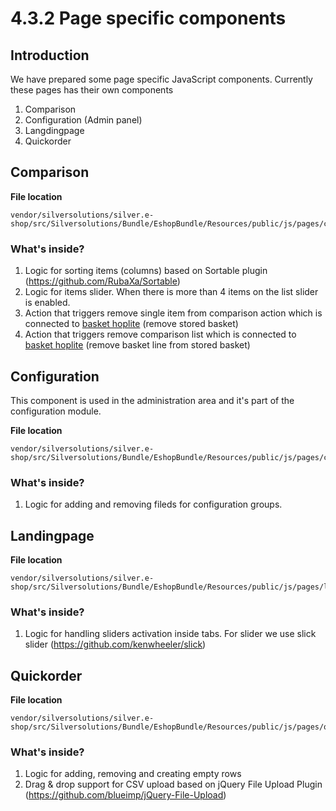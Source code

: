 # 4.3.2 Page specific components

## Introduction

We have prepared some page specific JavaScript components. Currently these pages has their own components

1.  Comparison
2.  Configuration (Admin panel)
3.  Langdingpage
4.  Quickorder

## Comparison

**File location**

``` 
vendor/silversolutions/silver.e-shop/src/Silversolutions/Bundle/EshopBundle/Resources/public/js/pages/comparison/storm.comparison.js
```

### What's inside?

1. Logic for sorting items (columns) based on Sortable plugin (<https://github.com/RubaXa/Sortable>)
2. Logic for items slider. When there is more than 4 items on the list slider is enabled.
3. Action that triggers remove single item from comparison action which is connected to [basket hoplite](4.4.2-Hoplite---Basket_23560827.html) (remove stored basket)
4. Action that triggers remove comparison list which is connected to [basket hoplite](4.4.2-Hoplite---Basket_23560827.html) (remove basket line from stored basket)  

## Configuration

This component is used in the administration area and it's part of the configuration module.

**File location**

``` 
vendor/silversolutions/silver.e-shop/src/Silversolutions/Bundle/EshopBundle/Resources/public/js/pages/configuration/configuration.js
```

### What's inside?

1.  Logic for adding and removing fileds for configuration groups.  

## Landingpage

**File location**

``` 
vendor/silversolutions/silver.e-shop/src/Silversolutions/Bundle/EshopBundle/Resources/public/js/pages/landingpage/landingpage.js
```

### What's inside?

1.  Logic for handling sliders activation inside tabs. For slider we use slick slider (<https://github.com/kenwheeler/slick>)  

## Quickorder

**File location**

``` 
vendor/silversolutions/silver.e-shop/src/Silversolutions/Bundle/EshopBundle/Resources/public/js/pages/quickorder/storm.quickorder.js
```

### What's inside?

1. Logic for adding, removing and creating empty rows
2. Drag & drop support for CSV upload based on jQuery File Upload Plugin (<https://github.com/blueimp/jQuery-File-Upload>)
